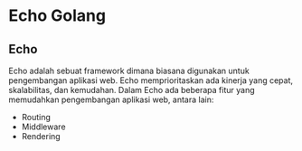 # Echo Golang
## Echo 
Echo adalah sebuat framework dimana biasana digunakan untuk pengembangan aplikasi web. Echo memprioritaskan ada kinerja yang cepat, skalabilitas, dan kemudahan. Dalam Echo ada beberapa fitur yang memudahkan pengembangan aplikasi web, antara lain:
*   Routing
*   Middleware
*   Rendering
